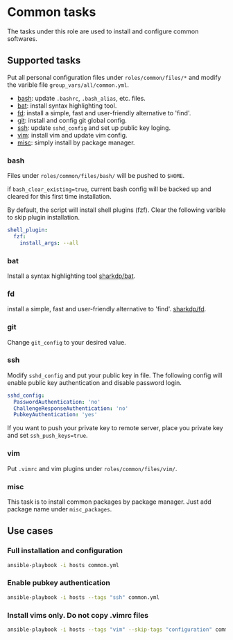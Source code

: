 # Common tasks

The tasks under this role are used to install and configure common softwares.

## Supported tasks

Put all personal configuration files under `roles/common/files/*` and modify the varible file `group_vars/all/common.yml`.

* [bash](#bash): update `.bashrc`, `.bash_alias`, etc. files.
* [bat](#bat): install syntax highlighting tool.
* [fd](#fd): install a simple, fast and user-friendly alternative to 'find'.
* [git](#git): install and config git global config.
* [ssh](#ssh): update `sshd_config` and set up public key loging.
* [vim](#vim): install vim and update vim config.
* [misc](#misc): simply install by package manager.

### bash

Files under `roles/common/files/bash/` will be pushed to `$HOME`.

if `bash_clear_existing=true`, current bash config will be backed up and cleared for this first time installation.

By default, the script will install shell plugins (fzf). Clear the following varible to skip plugin installation.

```yml
shell_plugin:
  fzf:
    install_args: --all
```

### bat

Install a syntax highlighting tool [sharkdp/bat](https://github.com/sharkdp/bat).

### fd

install a simple, fast and user-friendly alternative to 'find'. [sharkdp/fd](https://github.com/sharkdp/fd).

### git

Change `git_config` to your desired value.

### ssh

Modify `sshd_config` and put your public key in file. The following config will enable public key authentication and disable password login.

```yml
sshd_config:
  PasswordAuthentication: 'no'
  ChallengeResponseAuthentication: 'no'
  PubkeyAuthentication: 'yes'
```

If you want to push your private key to remote server, place you private key and set `ssh_push_keys=true`.

### vim

Put `.vimrc` and vim plugins under `roles/common/files/vim/`.

### misc

This task is to install common packages by package manager. Just add package name under `misc_packages`.

## Use cases

### Full installation and configuration

```bash
ansible-playbook -i hosts common.yml
```

### Enable pubkey authentication

```bash
ansible-playbook -i hosts --tags "ssh" common.yml
```

### Install vims only. Do not copy .vimrc files

```bash
ansible-playbook -i hosts --tags "vim" --skip-tags "configuration" common.yml
```

